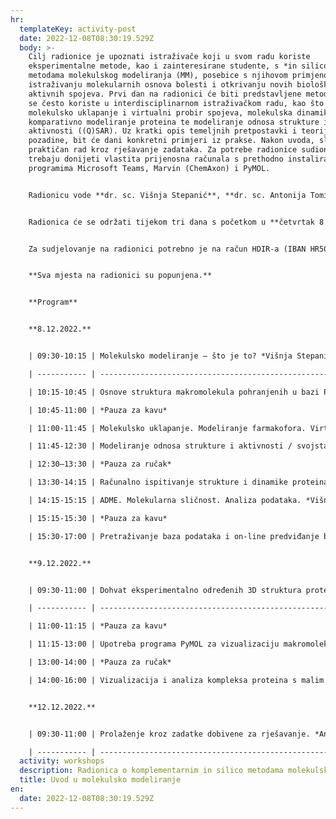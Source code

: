 ```yaml
---
hr:
  templateKey: activity-post
  date: 2022-12-08T08:30:19.529Z
  body: >-
    Cilj radionice je upoznati istraživače koji u svom radu koriste
    eksperimentalne metode, kao i zainteresirane studente, s *in silico*
    metodama molekulskog modeliranja (MM), posebice s njihovom primjenom u
    istraživanju molekularnih osnova bolesti i otkrivanju novih biološki
    aktivnih spojeva. Prvi dan na radionici će biti predstavljene metode MM koje
    se često koriste u interdisciplinarnom istraživačkom radu, kao što su
    molekulsko uklapanje i virtualni probir spojeva, molekulska dinamika,
    komparativno modeliranje proteina te modeliranje odnosa strukture i
    aktivnosti ((Q)SAR). Uz kratki opis temeljnih pretpostavki i teorijske
    pozadine, bit će dani konkretni primjeri iz prakse. Nakon uvoda, slijedi
    praktičan rad kroz rješavanje zadataka. Za potrebe radionice sudionici
    trebaju donijeti vlastita prijenosna računala s prethodno instaliranim
    programima Microsoft Teams, Marvin (ChemAxon) i PyMOL.


    Radionicu vode **dr. sc. Višnja Stepanić**, **dr. sc. Antonija Tomić** i **prof. dr. sc. Sanja Tomić** s Instituta Ruđer Bošković.


    Radionica će se održati tijekom tri dana s početkom u **četvrtak 8. prosinca u 9:30 h.** Prva dva dana održat će se uživo u dvorani Ivana Supeka (I. krilo) na Institutu Ruđer Bošković, a u ponedjeljak 12. prosinca on-line preko aplikacije Microsoft Teams. Ukoliko se epidemiološka situacija pogorša, radionica će se u cijelosti održati on-line.


    Za sudjelovanje na radionici potrebno je na račun HDIR-a (IBAN HR5023600001102084564) uplatiti kotizaciju u iznosu od 100 kn. Polaznici će dobiti potvrdu o sudjelovanju na radionici.


    **Sva mjesta na radionici su popunjena.**


    **Program**


    **8.12.2022.**


    | 09:30-10:15 | Molekulsko modeliranje – što je to? *Višnja Stepanić*                                                |

    | ----------- | ---------------------------------------------------------------------------------------------------- |

    | 10:15-10:45 | Osnove struktura makromolekula pohranjenih u bazi PDB. *Sanja Tomić*                                 |

    | 10:45-11:00 | *Pauza za kavu*                                                                                      |

    | 11:00-11:45 | Molekulsko uklapanje. Modeliranje farmakofora. Virtualni probir aktivnih molekula. *Višnja Stepanić* |

    | 11:45-12:30 | Modeliranje odnosa strukture i aktivnosti / svojstava. Kvantitativni modeli. 1D-4D. *Sanja Tomić*    |

    | 12:30–13:30 | *Pauza za ručak*                                                                                     |

    | 13:30-14:15 | Računalno ispitivanje strukture i dinamike proteina. Osnove molekulske dinamike. *Sanja Tomić*       |

    | 14:15-15:15 | ADME. Molekularna sličnost. Analiza podataka. *Višnja Stepanić*                                      |

    | 15:15-15:30 | *Pauza za kavu*                                                                                      |

    | 15:30-17:00 | Pretraživanje baza podataka i on-line predviđanje bioloških aktivnosti. *Višnja Stepanić*            |


    **9.12.2022.**


    | 09:30-11:00 | Dohvat eksperimentalno određenih 3D struktura proteina/DNA preko interneta. Vizualizacija makromolekula *on-line*. *Antonija Tomić* |

    | ----------- | ----------------------------------------------------------------------------------------------------------------------------------- |

    | 11:00-11:15 | *Pauza za kavu*                                                                                                                     |

    | 11:15-13:00 | Upotreba programa PyMOL za vizualizaciju makromolekula i njihovih kompleksa. *Antonija Tomić*                                       |

    | 13:00-14:00 | *Pauza za ručak*                                                                                                                    |

    | 14:00-16:00 | Vizualizacija i analiza kompleksa proteina s malim molekulama. Molekulsko uklapanje. *Višnja Stepanić*                              |


    **12.12.2022.**


    | 09:30-11:00 | Prolaženje kroz zadatke dobivene za rješavanje. *Antonija i Višnja* |

    | ----------- | ------------------------------------------------------------------- |
  activity: workshops
  description: Radionica o komplementarnim in silico metodama molekulskog modeliranja
  title: Uvod u molekulsko modeliranje
en:
  date: 2022-12-08T08:30:19.529Z
---
```

